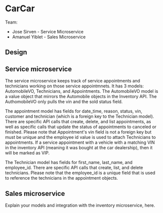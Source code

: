 # CarCar

Team:

* Jose Sirven - Service Microservice
* Amanuel Yiblet - Sales Microservice

## Design

## Service microservice

The service microservice keeps track of service appointments and technicians working on those service appointmnets. It has 3 models: AutomobileVO, Technicians, and Appointments. The AutomobileVO model is a value object that mirrors the Automobile objects in the Inventory API. The AuthomobileVO only pulls the vin and the sold status field.

The appointment model has fields for date_time, reason, status, vin, customer and technician (which is a foreign key to the Technician model). There are specific API calls that create, delete, and list appointments, as well as specific calls that update the status of appointments to canceled or finished. Please note that Appointment's vin field is not a foreign key but must be unique and the employee id value is used to attach Technicians to appointments. If a service appointment with a vehicle with a matching VIN in the inventory API (meaning it was bought at the car dealership), then it will be marked as VIP.

The Technician model has fields for first_name, last_name, and employee_id. There are specific API calls that create, list, and delete technicians. Please note that the employee_id is a unique field that is used to reference the technicians in the appointment objects.

## Sales microservice

Explain your models and integration with the inventory
microservice, here.
